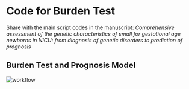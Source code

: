 # Code for Burden Test

Share with the main script codes in the manuscript: *Comprehensive assessment of the genetic characteristics of small for gestational age newborns in NICU: from diagnosis of genetic disorders to prediction of prognosis*

## Burden Test and Prognosis Model

![workflow](https://github.com/chenhy-lab/SGA_burden/pipeline_figure/workflow.png)


